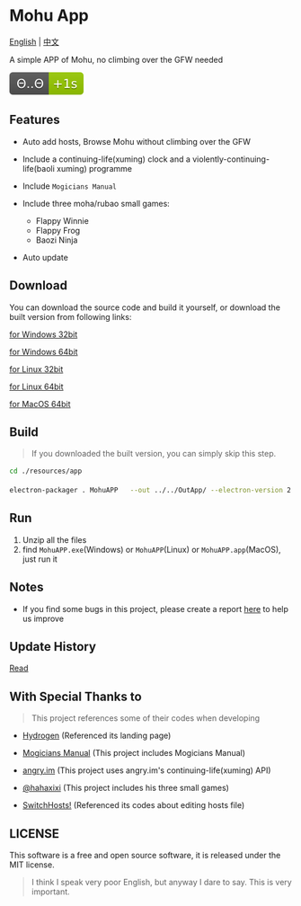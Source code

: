 # Mohu App

[English](https://github.com/Xmader/mohu/blob/master/README.md) | [中文](https://github.com/Xmader/mohu/blob/master/README_zh.md)

A simple APP of Mohu, no climbing over the GFW needed

[![+1s](%CE%98..%CE%98-%2B1s-green.svg)](https://en.wikipedia.org/wiki/Moha_culture)

## Features

* Auto add hosts, Browse Mohu without climbing over the GFW

* Include a continuing-life(xuming) clock and a violently-continuing-life(baoli xuming) programme

* Include `Mogicians Manual`

* Include three moha/rubao small games:

    * Flappy Winnie
    * Flappy Frog
    * Baozi Ninja

* Auto update

## Download

You can download the source code and build it yourself, or download the built version from following links:

[for Windows 32bit](https://mohu.oss-cn-shanghai.aliyuncs.com/MohuAPP-win32-ia32.zip)

[for Windows 64bit](https://mohu.oss-cn-shanghai.aliyuncs.com/MohuAPP-win32-x64.zip)

[for Linux 32bit](https://mohu.oss-cn-shanghai.aliyuncs.com/MohuAPP-linux-ia32.zip)

[for Linux 64bit](https://mohu.oss-cn-shanghai.aliyuncs.com/MohuAPP-linux-x64.zip)

[for MacOS 64bit](https://mohu.oss-cn-shanghai.aliyuncs.com/MohuAPP-darwin-x64.zip)

## Build

> If you downloaded the built version, you can simply skip this step.

```bash
cd ./resources/app

electron-packager . MohuAPP   --out ../../OutApp/ --electron-version 2.0.4 --overwrite --icon=./logo.ico --tmpdir=../../OutApp/Temp/ --ignore=packager.sh --download.cache=../../OutApp/Temp/ --download.mirror="https://npm.taobao.org/mirrors/electron/"
```

## Run

1. Unzip all the files
2. find `MohuAPP.exe`(Windows) or `MohuAPP`(Linux) or `MohuAPP.app`(MacOS), just run it

## Notes

* If you find some bugs in this project, please create a report [here](https://github.com/Xmader/mohu/issues) to help us improve 

## Update History

[Read](update_history.md)

## With Special Thanks to

> This project references some of their codes when developing

* [Hydrogen](https://github.com/Xmader/hydrogen/tree/linux) (Referenced its landing page)

* [Mogicians Manual](https://github.com/naco-siren/mogicians_manual_public_release) (This project includes Mogicians Manual)

* [angry.im](https://angry.im/) (This project uses angry.im's continuing-life(xuming) API)

* [@hahaxixi](https://github.com/hahaxixi) (This project includes his three small games)

* [SwitchHosts!](https://github.com/oldj/SwitchHosts) (Referenced its codes about editing hosts file)


## LICENSE

This software is a free and open source software, it is released under the MIT license.

> I think I speak very poor English, but anyway I dare to say. This is very important.
